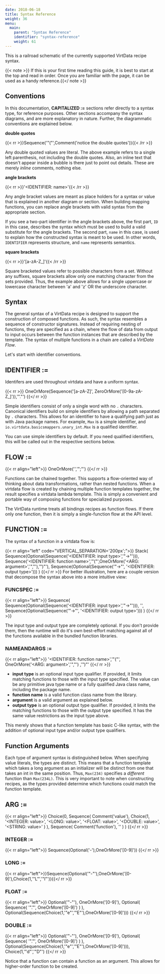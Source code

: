 ```yaml
---
date: 2018-06-18
title: Syntax Reference
weight: 36
menu:
  main:
    parent: "Syntax Reference"
    identifier: "syntax-reference"
    weight: 61
---
```


This is a railroad schematic of the currently supported VirtData recipe syntax.

{{< note >}} If this is your first time reading this guide, it is best to start
at the top and read in order. Once you are familiar with the page, it can be used as
 a handy reference.{{</ note >}}

## Conventions

In this documentation, **CAPITALIZED :=** sections refer directly to a syntax type, for
reference purposes. Other sections accompany the syntax diagrams, and are more
explanatory in nature. Further, the diagrammatic conventions are explained
below.

**double quotes**

{{< rr >}}Sequence('"("',Comment('notice the double quotes')){{< /rr >}}

Any double quoted values are literal. The above example refers to a single
left parenthesis, not including the double quotes. Also, an inline text that doesn't appear inside a bubble is there just
to point out details. These are merely *inline* comments, nothing else.

**angle brackets**

{{< rr >}}'<IDENTIFIER: name>'{{< /rr >}}

Any angle bracket values are meant as place holders for a syntax or value that
is explained in another diagram or section. When building mapping functions, you 
can replace angle brackets with valid syntax from the appropriate section.

If you see a two-part identifier in the angle brackets above, the first part, `ID` in this
case, describes the syntax which must be used to build a valid substitute for
the angle brackets. The second part, `name` in this case, is used to explain how
the constructed syntax is meant to be used. In other words, `IDENTIFIER` represents
structure, and `name` represents semantics. 

**square brackets**

{{< rr >}}'[a-zA-Z_]'{{< /rr >}}

Square bracketed values refer to possible characters from a set. Without any
suffixes, square brackets allow only one matching character from the sets
provided. Thus, the example above allows for a single uppercase or lowercase
character between 'a' and 'z' OR the underscore character.

## Syntax

The general syntax of a VirtData recipe is designed to support the construction of composed functions.
As such, the syntax resembles a sequence of constructor signatures. Instead of requiring
nesting of functions, they are specified as a chain, where the flow of data from output to input
occurs between the function instances that are described by the template. The syntax of
multiple functions in a chain are called a *VirtData Flow*.

Let's start with identifier conventions.

## IDENTIFIER :=

Identifers are used throughout virtdata and have a uniform syntax. 

{{< rr >}}
 OneOrMore(Sequence('[a-zA-Z]', ZeroOrMore('[0-9a-zA-Z_]')),'"."')
{{</ rr >}}

Simple identifiers consist of only a single word with no `.` characters.
Canonical identifiers build on simple identifiers by allowing a path separated
by `.` characters. This allows for an identifier to have a qualifying path just
as with Java package names. For example, `Max` is a simple identifier, and 
`io.virtdata.basicsmappers.unary_int.Max` is a qualified identifier.

You can use simple identifiers by default. If you need qualified identifiers, this
will be called out in the respective sections below.

## FLOW :=

{{< rr align="left">}} OneOrMore('<FUNCTION>','";"') {{</ rr >}}

Functions can be chained together. This supports a flow-oriented way of thinking
about data transformations, rather than nested functions. When a virtdata flow
is created by chaining multiple function templates together, the result
specifies a virtdata lambda template. This is simply a convenient and portable
way of composing functions for specialized purposes.

The VirtData runtime treats all bindings recipes as function flows. If there
only one function, then it is simply a single-function flow at the API level.

## FUNCTION :=

The syntax of a function in a virtdata flow is:


{{< rr align="left" code="VERTICAL_SEPARATION='200px';">}}
 Stack(
   Sequence(Optional(Sequence('<IDENTIFIER: input type>','"->"'))),
    Sequence('<IDENTIFIER: function name>','"("',OneOrMore('<ARG: argument>','","'),'")"'),
   Sequence(Optional(Sequence('"->"', '<IDENTIFIER: output type>')))
 )
{{</ rr >}}
For better illustration, here are a couple version that decompose the syntax above into a more intuitive view:

### FUNCSPEC :=

{{< rr align="left">}}
 Sequence(
   Sequence(Optional(Sequence('<IDENTIFIER: input type>','"->"'))),
    '<NAMEANDARGS>',
   Sequence(Optional(Sequence('"->"', '<IDENTIFIER: output type>')))
 )
{{</ rr >}}

The input type and output type are completely optional. If you don't provide
them, then the runtime will do it's own best-effort matching against all of the
functions available in the bundled function libraries.

### NAMEANDARGS :=

{{< rr align="left">}}
 '<IDENTIFIER: function name>','"("',
 OneOrMore('<ARG: argument>','","')
 ,'")"'
{{</ rr >}}

- **input type** is an optional input type qualifier. If provided, it limits matching functions to those with the input
  type specified. The value can be any primitive java type name or a fully qualified Java class name, including the package name.
- **function name** is a valid function class name from the library.
- **argument** is a valid argument as explained below.
- **output type** is an optional output type qualifier. If provided, it limits the matching functions to those with
  the output type specified. It has the same value restrictions as the input type above.


This merely shows that a function template has basic C-like syntax, with the
addition of optional input type and/or output type qualifiers.

## Function Arguments

Each type of argument syntax is distinguished below. When specifying value
literals, the types are distinct. This means that a function template which
takes a long argument as an initializer will be distinct from one that takes an
int in the same position. Thus, `Max(234)` specifies a *different* function than
`Max(234L)`. This is very important to note when constructing recipes, as the types
provided determine which functions could match the function template.

## ARG :=

{{< rr align="left">}}
Choice(0,
 Sequence(
   Comment('value'),
   Choice(1,
       '<INTEGER: value>',
       '<LONG: value>',
       '<FLOAT: value>',
       '<DOUBLE: value>',
       '<STRING: value>'
   )
 ),
 Sequence(
  Comment('function'),
  '<FUNCTION>'
 )
)
{{</ rr >}}


### INTEGER :=

{{< rr align="left">}}
 Sequence(Optional('-'),OneOrMore('[0-9]'))
{{</ rr >}}

### LONG :=
{{< rr align="left">}}Sequence(Optional('"-"'),OneOrMore('[0-9]'),Choice(1,'"L"','"l"')){{</ rr >}}

### FLOAT :=

{{< rr align="left">}}
 Optional('"-"'),
 OneOrMore('[0-9]'),
 Optional(
  Sequence(
   '"."',
   OneOrMore('[0-9]')
  )
 ),
 Optional(Sequence(Choice(1,'"e"','"E"'),OneOrMore('[0-9]')))
{{</ rr >}}

### DOUBLE :=

{{< rr align="left">}}
 Optional('"-"'),
 OneOrMore('[0-9]'),
 Optional(
  Sequence(
   '"."',
   OneOrMore('[0-9]')
  )
 ),
 Optional(Sequence(Choice(1,'"e"','"E"'),OneOrMore('[0-9]'))),
 Choice(1,'"d"','"D"')
{{</ rr >}}

Notice that a function can contain a function as an argument. This allows for higher-order function to be created.






